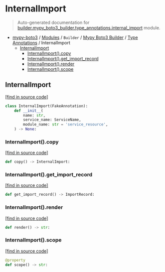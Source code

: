 # InternalImport

> Auto-generated documentation for [builder.mypy_boto3_builder.type_annotations.internal_import](https://github.com/vemel/mypy_boto3/blob/master/builder/mypy_boto3_builder/type_annotations/internal_import.py) module.

- [mypy-boto3](../../../README.md#mypy_boto3) / [Modules](../../../MODULES.md#mypy-boto3-modules) / `Builder` / [Mypy Boto3 Builder](../index.md#mypy-boto3-builder) / [Type Annotations](index.md#type-annotations) / InternalImport
    - [InternalImport](#internalimport)
        - [InternalImport().copy](#internalimportcopy)
        - [InternalImport().get_import_record](#internalimportget_import_record)
        - [InternalImport().render](#internalimportrender)
        - [InternalImport().scope](#internalimportscope)

## InternalImport

[[find in source code]](https://github.com/vemel/mypy_boto3/blob/master/builder/mypy_boto3_builder/type_annotations/internal_import.py#L8)

```python
class InternalImport(FakeAnnotation):
    def __init__(
        name: str,
        service_name: ServiceName,
        module_name: str = 'service_resource',
    ) -> None:
```

### InternalImport().copy

[[find in source code]](https://github.com/vemel/mypy_boto3/blob/master/builder/mypy_boto3_builder/type_annotations/internal_import.py#L32)

```python
def copy() -> InternalImport:
```

### InternalImport().get_import_record

[[find in source code]](https://github.com/vemel/mypy_boto3/blob/master/builder/mypy_boto3_builder/type_annotations/internal_import.py#L26)

```python
def get_import_record() -> ImportRecord:
```

### InternalImport().render

[[find in source code]](https://github.com/vemel/mypy_boto3/blob/master/builder/mypy_boto3_builder/type_annotations/internal_import.py#L19)

```python
def render() -> str:
```

### InternalImport().scope

[[find in source code]](https://github.com/vemel/mypy_boto3/blob/master/builder/mypy_boto3_builder/type_annotations/internal_import.py#L22)

```python
@property
def scope() -> str:
```
